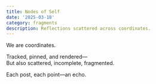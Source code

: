 ```yaml
---
title: Nodes of Self
date: '2025-03-18'
category: fragments
description: Reflections scattered across coordinates.
---
```


We are coordinates.

Tracked, pinned, and rendered—  
But also scattered, incomplete, fragmented.

Each post, each point—an echo.
